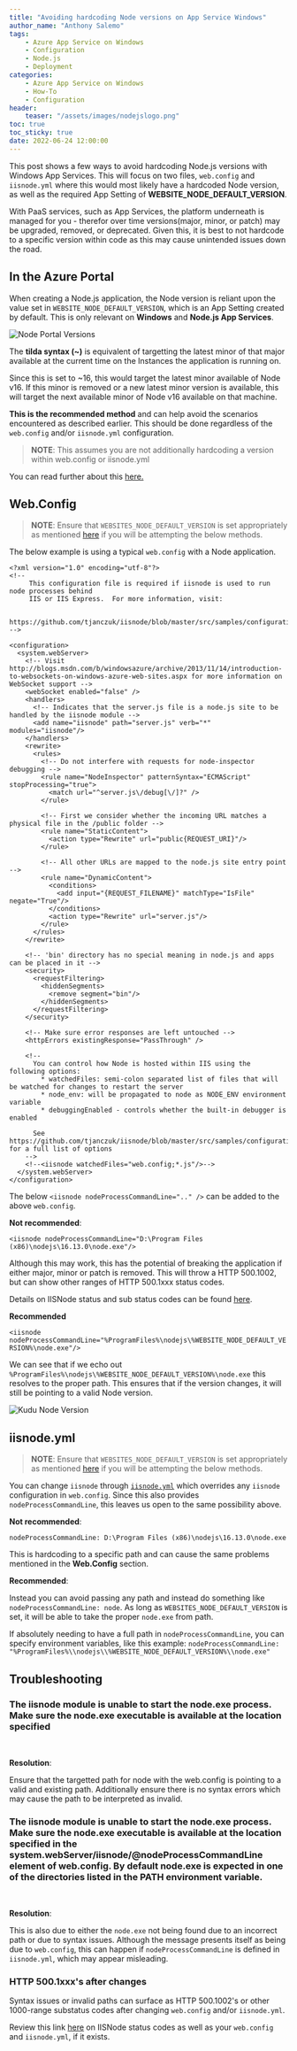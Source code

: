 ```yaml
---
title: "Avoiding hardcoding Node versions on App Service Windows"
author_name: "Anthony Salemo"
tags:
    - Azure App Service on Windows
    - Configuration
    - Node.js
    - Deployment
categories:
    - Azure App Service on Windows    
    - How-To
    - Configuration
header:
    teaser: "/assets/images/nodejslogo.png" 
toc: true
toc_sticky: true
date: 2022-06-24 12:00:00
---
```


This post shows a few ways to avoid hardcoding Node.js versions with Windows App Services. This will focus on two files, `web.config` and `iisnode.yml` where this would most likely have a hardcoded Node version, as well as the required App Setting of **WEBSITE_NODE_DEFAULT_VERSION**.

With PaaS services, such as App Services, the platform underneath is managed for you - therefor over time versions(major, minor, or patch) may be upgraded, removed, or deprecated. Given this, it is best to not hardcode to a specific version within code as this may cause unintended issues down the road.

## In the Azure Portal
When creating a Node.js application, the Node version is reliant upon the value set in `WEBSITE_NODE_DEFAULT_VERSION`, which is an App Setting created by default. This is only relevant on **Windows** and **Node.js App Services**.

![Node Portal Versions](/media/2022/06/azure-ossd-node-versions-1.png)

The **tilda syntax (~)** is equivalent of targetting the latest minor of that major available at the current time on the Instances the application is running on.

Since this is set to ~16, this would target the latest minor available of Node v16. If this minor is removed or a new latest minor version is available, this will target the next available minor of Node v16 available on that machine.

**This is the recommended method** and can help avoid the scenarios encountered as described earlier. This should be done regardless of the `web.config` and/or `iisnode.yml` configuration.

> **NOTE**: This assumes you are not additionally hardcoding a version within web.config or iisnode.yml

You can read further about this [here.](https://docs.microsoft.com/en-us/azure/app-service/configure-language-nodejs?pivots=platform-windows#set-nodejs-version)

## Web.Config

> **NOTE**: Ensure that `WEBSITES_NODE_DEFAULT_VERSION` is set appropriately as mentioned [here](#in-the-azure-portal) if you will be attempting the below methods.

The below example is using a typical `web.config` with a Node application.

```
<?xml version="1.0" encoding="utf-8"?>
<!--
     This configuration file is required if iisnode is used to run node processes behind
     IIS or IIS Express.  For more information, visit:

     https://github.com/tjanczuk/iisnode/blob/master/src/samples/configuration/web.config
-->

<configuration>
  <system.webServer>
    <!-- Visit http://blogs.msdn.com/b/windowsazure/archive/2013/11/14/introduction-to-websockets-on-windows-azure-web-sites.aspx for more information on WebSocket support -->
    <webSocket enabled="false" />
    <handlers>
      <!-- Indicates that the server.js file is a node.js site to be handled by the iisnode module -->
      <add name="iisnode" path="server.js" verb="*" modules="iisnode"/>
    </handlers>
    <rewrite>
      <rules>
        <!-- Do not interfere with requests for node-inspector debugging -->
        <rule name="NodeInspector" patternSyntax="ECMAScript" stopProcessing="true">
          <match url="^server.js\/debug[\/]?" />
        </rule>

        <!-- First we consider whether the incoming URL matches a physical file in the /public folder -->
        <rule name="StaticContent">
          <action type="Rewrite" url="public{REQUEST_URI}"/>
        </rule>

        <!-- All other URLs are mapped to the node.js site entry point -->
        <rule name="DynamicContent">
          <conditions>
            <add input="{REQUEST_FILENAME}" matchType="IsFile" negate="True"/>
          </conditions>
          <action type="Rewrite" url="server.js"/>
        </rule>
      </rules>
    </rewrite>
    
    <!-- 'bin' directory has no special meaning in node.js and apps can be placed in it -->
    <security>
      <requestFiltering>
        <hiddenSegments>
          <remove segment="bin"/>
        </hiddenSegments>
      </requestFiltering>
    </security>

    <!-- Make sure error responses are left untouched -->
    <httpErrors existingResponse="PassThrough" />

    <!--
      You can control how Node is hosted within IIS using the following options:
        * watchedFiles: semi-colon separated list of files that will be watched for changes to restart the server
        * node_env: will be propagated to node as NODE_ENV environment variable
        * debuggingEnabled - controls whether the built-in debugger is enabled

      See https://github.com/tjanczuk/iisnode/blob/master/src/samples/configuration/web.config for a full list of options
    -->
    <!--<iisnode watchedFiles="web.config;*.js"/>-->
  </system.webServer>
</configuration>
```

The below `<iisnode nodeProcessCommandLine=".." />` can be added to the above `web.config`.

**Not recommended**:

`<iisnode nodeProcessCommandLine="D:\Program Files (x86)\nodejs\16.13.0\node.exe"/>`

Although this may work, this has the potential of breaking the application if either major, minor or patch is removed. This will throw a HTTP 500.1002, but can show other ranges of HTTP 500.1xxx status codes.

Details on IISNode status and sub status codes can be found [here](https://docs.microsoft.com/en-us/azure/app-service/app-service-web-nodejs-best-practices-and-troubleshoot-guide#iisnode-http-status-and-substatus).

**Recommended**

`<iisnode nodeProcessCommandLine="%ProgramFiles%\nodejs\%WEBSITE_NODE_DEFAULT_VERSION%\node.exe"/>`

We can see that if we echo out `%ProgramFiles%\nodejs\%WEBSITE_NODE_DEFAULT_VERSION%\node.exe` this resolves to the proper path. This ensures that if the version changes, it will still be pointing to a valid Node version.

![Kudu Node Version](/media/2022/06/azure-ossd-node-versions-2.png)


## iisnode.yml

> **NOTE**: Ensure that `WEBSITES_NODE_DEFAULT_VERSION` is set appropriately as mentioned [here](#in-the-azure-portal) if you will be attempting the below methods.

You can change `iisnode` through [`iisnode.yml`](https://github.com/tjanczuk/iisnode/blob/master/src/samples/configuration/iisnode.yml) which overrides any `iisnode` configuration in `web.config`. Since this also provides `nodeProcessCommandLine`, this leaves us open to the same possibility above.

**Not recommended**:

`nodeProcessCommandLine: D:\Program Files (x86)\nodejs\16.13.0\node.exe`

This is hardcoding to a specific path and can cause the same problems mentioned in the **Web.Config** section.

**Recommended**:

Instead you can avoid passing any path and instead do something like `nodeProcessCommandLine: node`. As long as `WEBSITES_NODE_DEFAULT_VERSION` is set, it will be able to take the proper `node.exe` from path. 

If absolutely needing to have a full path in `nodeProcessCommandLine`, you can specify environment variables, like this example: `nodeProcessCommandLine: "%ProgramFiles%\\nodejs\\%WEBSITE_NODE_DEFAULT_VERSION%\\node.exe"`

## Troubleshooting
### The iisnode module is unable to start the node.exe process. Make sure the node.exe executable is available at the location specified

<br>

**Resolution**:

Ensure that the targetted path for node with the web.config is pointing to a valid and existing path. Additionally ensure there is no syntax errors which may cause the path to be interpreted as invalid.


### The iisnode module is unable to start the node.exe process. Make sure the node.exe executable is available at the location specified in the system.webServer/iisnode/@nodeProcessCommandLine element of web.config. By default node.exe is expected in one of the directories listed in the PATH environment variable.

<br>

**Resolution**:

This is also due to either the `node.exe` not being found due to an incorrect path or due to syntax issues. Although the message presents itself as being due to `web.config`, this can happen if `nodeProcessCommandLine` is defined in `iisnode.yml`, which may appear misleading. 

### HTTP 500.1xxx's after changes
Syntax issues or invalid paths can surface as HTTP 500.1002's or other 1000-range substatus codes after changing `web.config` and/or `iisnode.yml`.

Review this link [here](https://docs.microsoft.com/en-us/azure/app-service/app-service-web-nodejs-best-practices-and-troubleshoot-guide#iisnode-http-status-and-substatus) on IISNode status codes as well as your `web.config` and `iisnode.yml`, if it exists.



